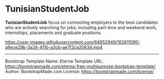 # TunisianStudentJob

**TunisianStudentJob** focus on connecting employers to the best candidates who are actively searching for jobs; including part-time and weekend work, internships, placements and graduate positions.  

https://user-images.githubusercontent.com/64952949/162611090-a8ece29b-3a24-411b-a3cb-ae7f2ca20634.mp4    
  
    
    
-----------------------------------------------------------------------------------
Bootstrap Template Name: Eterna
Template URL: https://bootstrapmade.com/eterna-free-multipurpose-bootstrap-template/
Author: BootstrapMade.com
License: https://bootstrapmade.com/license/

